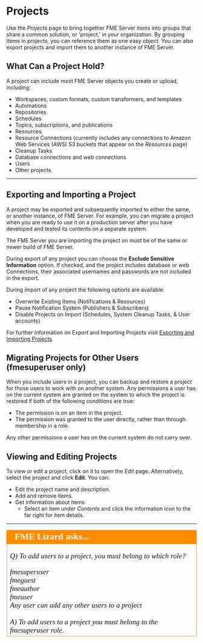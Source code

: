 # Projects #

Use the *Projects* page to bring together FME Server items into groups that share a common solution, or 'project,' in your organization. By grouping items in projects, you can reference them as one easy object. You can also export projects and import them to another instance of FME Server.


## What Can a Project Hold? ##

A project can include most FME Server objects you create or upload, including:

- Workspaces, custom formats, custom transformers, and templates
- Automations
- Repositories
- Schedules
- Topics, subscriptions, and publications
- Resources
- Resource Connections (currently includes any connections to Amazon Web Services (AWS) S3 buckets that appear on the *Resources* page)
- Cleanup Tasks
- Database connections and web connections
- Users
- Other projects

---

## Exporting and Importing a Project ##

A project may be exported and subsequently imported to either the same, or another instance, of FME Server. For example, you can migrate a project when you are ready to use it on a production server after you have developed and tested its contents on a separate system.

The FME Server you are importing the project on must be of the same or newer build of FME Server.

During export of any project you can choose the **Exclude Sensitive Information** option. If checked, and the project includes database or web Connections, their associated usernames and passwords are not included in the export.

During import of any project the following options are available:
  - Overwrite Existing Items (Notifications & Resources)
  - Pause Notification System (Publishers & Subscribers)
  - Disable Projects on Import (Schedules, System Cleanup Tasks, & User accounts)

For further information on Export and Importing Projects visit [Exporting and Importing Projects](https://docs.safe.com/fme/2019.1/html/FME_Server_Documentation/WebUI/Exporting-Importing-Projects.htm)


## Migrating Projects for Other Users (fmesuperuser only) ##

When you include users in a project, you can backup and restore a project for those users to work with on another system. Any permissions a user has on the current system are granted on the system to which the project is restored if both of the following conditions are true:

- The permission is on an item in the project.
- The permission was granted to the user directly, rather than through membership in a role.

Any other permissions a user has on the current system do not carry over.


## Viewing and Editing Projects ##

To view or edit a project, click on it to open the *Edit* page. Alternatively, select the project and click **Edit**. You can:

- Edit the project name and description.
- Add and remove items.
- Get information about items
	- Select an item under *Contents* and click the information icon to the far right for item details.

---

<table style="border-spacing: 0px">
<tr>
<td style="vertical-align:middle;background-color:darkorange;border: 2px solid darkorange">
<i class="fa fa-quote-left fa-lg fa-pull-left fa-fw" style="color:white;padding-right: 12px;vertical-align:text-top"></i>
<span style="color:white;font-size:x-large;font-weight: bold;font-family:serif">FME Lizard asks...</span>
</td>
</tr>

<tr>
<td style="border: 1px solid darkorange">
<span style="font-family:serif; font-style:italic; font-size:larger">

<quiz name="">
  <question>
    <p>
      Q) To add users to a project, you must belong to which role?
    </p>
    <answer correct>fmesuperuser</answer><br>
    <answer>fmeguest</answer><br>
    <answer>fmeauthor</answer><br>
    <answer>fmeuser</answer><br>
    <answer>Any user can add any other users to a project</answer><br>
    <br><explanation>A) To add users to a project you must belong to the fmesuperuser role.</explanation>
  </question>
</quiz>
</tr>
</table>
